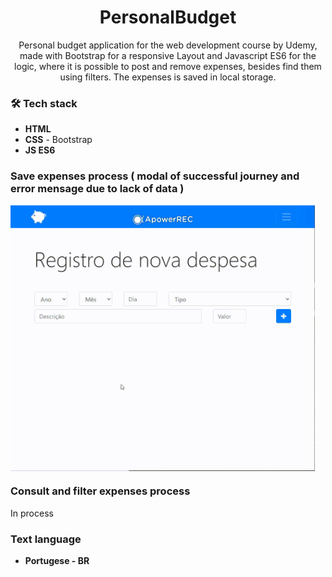 <h1 align="center">
PersonalBudget</h1>

<p align="center"> 
Personal budget application for the web development course by Udemy, made with Bootstrap for a responsive Layout and Javascript ES6 for the logic, where it is possible to post and remove expenses, besides find them using filters. The expenses is saved in local storage.
</p>


### 🛠 Tech stack

- **HTML**
- **CSS** - Bootstrap
- **JS ES6**


### Save expenses process ( modal of successful journey and error mensage due to lack of data )
<img src="https://github.com/jpm4rtinss/PersonalBudget/blob/main/SaveExpenses-Video.gif" alt="home web"  height="425" align="center">


### Consult and filter expenses process
In process


### Text language
- **Portugese - BR**
